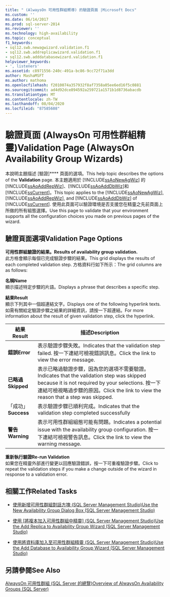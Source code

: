 ```yaml
---
title: " (AlwaysOn 可用性群組嚮導) 的驗證頁面 |Microsoft Docs"
ms.custom: ''
ms.date: 06/14/2017
ms.prod: sql-server-2014
ms.reviewer: ''
ms.technology: high-availability
ms.topic: conceptual
f1_keywords:
- sql12.swb.newagwizard.validation.f1
- sql12.swb.addreplicawizard.validation.f1
- sql12.swb.adddatabasewizard.validation.f1
helpviewer_keywords:
- ', listeners'
ms.assetid: c8971556-240c-491a-bc86-9cc72f71a3dd
author: MashaMSFT
ms.author: mathoma
ms.openlocfilehash: f2010074a357932f8af7358a05ee6ed16f5c0881
ms.sourcegitcommit: ad4d92dce894592a259721a1571b1d8736abacdb
ms.translationtype: MT
ms.contentlocale: zh-TW
ms.lasthandoff: 08/04/2020
ms.locfileid: "87585608"
---
```

# <a name="validation-page-alwayson-availability-group-wizards"></a><span data-ttu-id="c6180-102">驗證頁面 (AlwaysOn 可用性群組精靈)</span><span class="sxs-lookup"><span data-stu-id="c6180-102">Validation Page (AlwaysOn Availability Group Wizards)</span></span>
  <span data-ttu-id="c6180-103">本說明主題描述 [驗證]\*\*\*\* 頁面的選項。</span><span class="sxs-lookup"><span data-stu-id="c6180-103">This help topic describes the options of the **Validation** page.</span></span> <span data-ttu-id="c6180-104">本主題適用於 [!INCLUDE[ssAoNewAgWiz](../../../includes/ssaonewagwiz-md.md)] 的[!INCLUDE[ssAoAddRepWiz](../../../includes/ssaoaddrepwiz-md.md)]、[!INCLUDE[ssAoAddDbWiz](../../../includes/ssaoadddbwiz-md.md)]和[!INCLUDE[ssCurrent](../../../includes/sscurrent-md.md)]。</span><span class="sxs-lookup"><span data-stu-id="c6180-104">This topic applies to the [!INCLUDE[ssAoNewAgWiz](../../../includes/ssaonewagwiz-md.md)], [!INCLUDE[ssAoAddRepWiz](../../../includes/ssaoaddrepwiz-md.md)], and [!INCLUDE[ssAoAddDbWiz](../../../includes/ssaoadddbwiz-md.md)] of [!INCLUDE[ssCurrent](../../../includes/sscurrent-md.md)].</span></span> <span data-ttu-id="c6180-105">使用此頁面可以驗證環境是否支援您在精靈之先前頁面上所做的所有組態選擇。</span><span class="sxs-lookup"><span data-stu-id="c6180-105">Use this page to validate that your environment supports all the configuration choices you made on previous pages of the wizard.</span></span>  
  
##  <a name="validation-page-options"></a><a name="PageOptions"></a><span data-ttu-id="c6180-106">驗證頁面選項</span><span class="sxs-lookup"><span data-stu-id="c6180-106">Validation Page Options</span></span>  
 <span data-ttu-id="c6180-107">**可用性群組驗證的結果。**</span><span class="sxs-lookup"><span data-stu-id="c6180-107">**Results of availability group validation.**</span></span>  
 <span data-ttu-id="c6180-108">此方格會顯示每個已完成驗證步驟的結果。</span><span class="sxs-lookup"><span data-stu-id="c6180-108">This grid displays the results of each completed validation step.</span></span> <span data-ttu-id="c6180-109">方格資料行如下所示：</span><span class="sxs-lookup"><span data-stu-id="c6180-109">The grid columns are as follows:</span></span>  
  
 <span data-ttu-id="c6180-110">**名稱**</span><span class="sxs-lookup"><span data-stu-id="c6180-110">**Name**</span></span>  
 <span data-ttu-id="c6180-111">顯示描述特定步驟的片語。</span><span class="sxs-lookup"><span data-stu-id="c6180-111">Displays a phrase that describes a specific step.</span></span>  
  
 <span data-ttu-id="c6180-112">**結果**</span><span class="sxs-lookup"><span data-stu-id="c6180-112">**Result**</span></span>  
 <span data-ttu-id="c6180-113">顯示下列其中一個超連結文字。</span><span class="sxs-lookup"><span data-stu-id="c6180-113">Displays one of the following hyperlink texts.</span></span> <span data-ttu-id="c6180-114">如需有關給定驗證步驟之結果的詳細資訊，請按一下超連結。</span><span class="sxs-lookup"><span data-stu-id="c6180-114">For more information about the result of given validation step, click the hyperlink.</span></span>  
  
|<span data-ttu-id="c6180-115">結果</span><span class="sxs-lookup"><span data-stu-id="c6180-115">Result</span></span>|<span data-ttu-id="c6180-116">描述</span><span class="sxs-lookup"><span data-stu-id="c6180-116">Description</span></span>|  
|------------|-----------------|  
|<span data-ttu-id="c6180-117">**錯誤**</span><span class="sxs-lookup"><span data-stu-id="c6180-117">**Error**</span></span>|<span data-ttu-id="c6180-118">表示驗證步驟失敗。</span><span class="sxs-lookup"><span data-stu-id="c6180-118">Indicates that the validation step failed.</span></span> <span data-ttu-id="c6180-119">按一下連結可檢視錯誤訊息。</span><span class="sxs-lookup"><span data-stu-id="c6180-119">Click the link to view the error message.</span></span>|  
|<span data-ttu-id="c6180-120">**已略過**</span><span class="sxs-lookup"><span data-stu-id="c6180-120">**Skipped**</span></span>|<span data-ttu-id="c6180-121">表示已略過驗證步驟，因為您的選項不需要驗證。</span><span class="sxs-lookup"><span data-stu-id="c6180-121">Indicates that the validation step was skipped because it is not required by your selections.</span></span> <span data-ttu-id="c6180-122">按一下連結可檢視略過步驟的原因。</span><span class="sxs-lookup"><span data-stu-id="c6180-122">Click the link to view the reason that a step was skipped.</span></span>|  
|<span data-ttu-id="c6180-123">「成功」</span><span class="sxs-lookup"><span data-stu-id="c6180-123">**Success**</span></span>|<span data-ttu-id="c6180-124">表示驗證步驟已順利完成。</span><span class="sxs-lookup"><span data-stu-id="c6180-124">Indicates that the validation step completed successfully</span></span>|  
|<span data-ttu-id="c6180-125">**警告**</span><span class="sxs-lookup"><span data-stu-id="c6180-125">**Warning**</span></span>|<span data-ttu-id="c6180-126">表示可用性群組組態可能有問題。</span><span class="sxs-lookup"><span data-stu-id="c6180-126">Indicates a potential issue with the availability group configuration.</span></span>  <span data-ttu-id="c6180-127">按一下連結可檢視警告訊息。</span><span class="sxs-lookup"><span data-stu-id="c6180-127">Click the link to view the warning message.</span></span>|  
  
 <span data-ttu-id="c6180-128">**重新執行驗證**</span><span class="sxs-lookup"><span data-stu-id="c6180-128">**Re-run Validation**</span></span>  
 <span data-ttu-id="c6180-129">如果您在精靈外部進行變更以回應驗證錯誤，按一下可重複驗證步驟。</span><span class="sxs-lookup"><span data-stu-id="c6180-129">Click to repeat the validation steps if you make a change outside of the wizard in response to a validation error.</span></span>  
  

  
##  <a name="related-tasks"></a><a name="RelatedTasks"></a> <span data-ttu-id="c6180-130">相關工作</span><span class="sxs-lookup"><span data-stu-id="c6180-130">Related Tasks</span></span>  
  
-   [<span data-ttu-id="c6180-131">使用新增可用性群組對話方塊 &#40;SQL Server Management Studio&#41;</span><span class="sxs-lookup"><span data-stu-id="c6180-131">Use the New Availability Group Dialog Box &#40;SQL Server Management Studio&#41;</span></span>](use-the-new-availability-group-dialog-box-sql-server-management-studio.md)  
  
-   <span data-ttu-id="c6180-132">[使用 [將複本加入可用性群組中精靈] &#40;SQL Server Management Studio&#41;](use-the-add-replica-to-availability-group-wizard-sql-server-management-studio.md)</span><span class="sxs-lookup"><span data-stu-id="c6180-132">[Use the Add Replica to Availability Group Wizard &#40;SQL Server Management Studio&#41;](use-the-add-replica-to-availability-group-wizard-sql-server-management-studio.md)</span></span>  
  
-   [<span data-ttu-id="c6180-133">使用將資料庫加入至可用性群組精靈 &#40;SQL Server Management Studio&#41;</span><span class="sxs-lookup"><span data-stu-id="c6180-133">Use the Add Database to Availability Group Wizard &#40;SQL Server Management Studio&#41;</span></span>](availability-group-add-database-to-group-wizard.md)  
  
 
  
## <a name="see-also"></a><span data-ttu-id="c6180-134">另請參閱</span><span class="sxs-lookup"><span data-stu-id="c6180-134">See Also</span></span>  
 [<span data-ttu-id="c6180-135">AlwaysOn 可用性群組 &#40;SQL Server 的總覽&#41;</span><span class="sxs-lookup"><span data-stu-id="c6180-135">Overview of AlwaysOn Availability Groups &#40;SQL Server&#41;</span></span>](overview-of-always-on-availability-groups-sql-server.md)  
  
  
